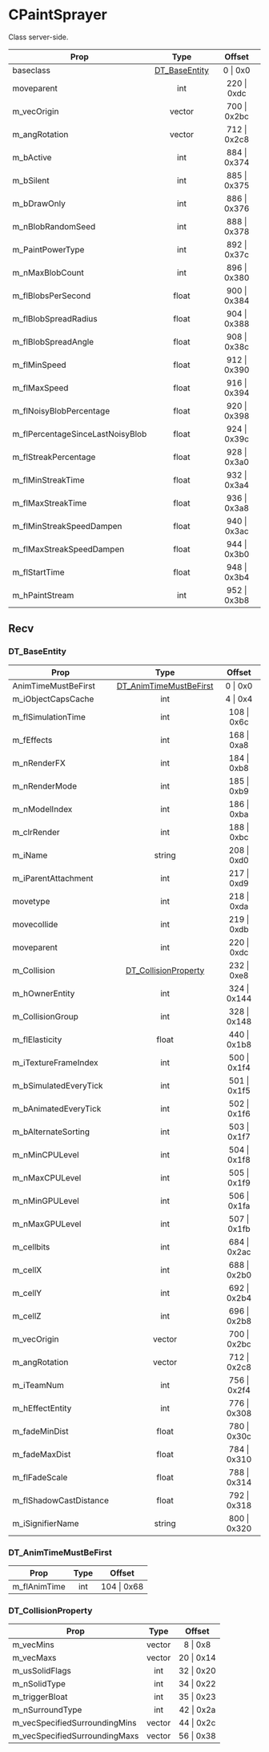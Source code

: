 # CPaintSprayer
Class server-side.

|Prop|Type|Offset|
|---|:-:|:-:|
|baseclass|[DT_BaseEntity](#DT_BaseEntity)|0 \| 0x0|
|moveparent|int|220 \| 0xdc|
|m_vecOrigin|vector|700 \| 0x2bc|
|m_angRotation|vector|712 \| 0x2c8|
|m_bActive|int|884 \| 0x374|
|m_bSilent|int|885 \| 0x375|
|m_bDrawOnly|int|886 \| 0x376|
|m_nBlobRandomSeed|int|888 \| 0x378|
|m_PaintPowerType|int|892 \| 0x37c|
|m_nMaxBlobCount|int|896 \| 0x380|
|m_flBlobsPerSecond|float|900 \| 0x384|
|m_flBlobSpreadRadius|float|904 \| 0x388|
|m_flBlobSpreadAngle|float|908 \| 0x38c|
|m_flMinSpeed|float|912 \| 0x390|
|m_flMaxSpeed|float|916 \| 0x394|
|m_flNoisyBlobPercentage|float|920 \| 0x398|
|m_flPercentageSinceLastNoisyBlob|float|924 \| 0x39c|
|m_flStreakPercentage|float|928 \| 0x3a0|
|m_flMinStreakTime|float|932 \| 0x3a4|
|m_flMaxStreakTime|float|936 \| 0x3a8|
|m_flMinStreakSpeedDampen|float|940 \| 0x3ac|
|m_flMaxStreakSpeedDampen|float|944 \| 0x3b0|
|m_flStartTime|float|948 \| 0x3b4|
|m_hPaintStream|int|952 \| 0x3b8|

## Recv

### DT_BaseEntity

|Prop|Type|Offset|
|---|:-:|:-:|
|AnimTimeMustBeFirst|[DT_AnimTimeMustBeFirst](#DT_AnimTimeMustBeFirst)|0 \| 0x0|
|m_iObjectCapsCache|int|4 \| 0x4|
|m_flSimulationTime|int|108 \| 0x6c|
|m_fEffects|int|168 \| 0xa8|
|m_nRenderFX|int|184 \| 0xb8|
|m_nRenderMode|int|185 \| 0xb9|
|m_nModelIndex|int|186 \| 0xba|
|m_clrRender|int|188 \| 0xbc|
|m_iName|string|208 \| 0xd0|
|m_iParentAttachment|int|217 \| 0xd9|
|movetype|int|218 \| 0xda|
|movecollide|int|219 \| 0xdb|
|moveparent|int|220 \| 0xdc|
|m_Collision|[DT_CollisionProperty](#DT_CollisionProperty)|232 \| 0xe8|
|m_hOwnerEntity|int|324 \| 0x144|
|m_CollisionGroup|int|328 \| 0x148|
|m_flElasticity|float|440 \| 0x1b8|
|m_iTextureFrameIndex|int|500 \| 0x1f4|
|m_bSimulatedEveryTick|int|501 \| 0x1f5|
|m_bAnimatedEveryTick|int|502 \| 0x1f6|
|m_bAlternateSorting|int|503 \| 0x1f7|
|m_nMinCPULevel|int|504 \| 0x1f8|
|m_nMaxCPULevel|int|505 \| 0x1f9|
|m_nMinGPULevel|int|506 \| 0x1fa|
|m_nMaxGPULevel|int|507 \| 0x1fb|
|m_cellbits|int|684 \| 0x2ac|
|m_cellX|int|688 \| 0x2b0|
|m_cellY|int|692 \| 0x2b4|
|m_cellZ|int|696 \| 0x2b8|
|m_vecOrigin|vector|700 \| 0x2bc|
|m_angRotation|vector|712 \| 0x2c8|
|m_iTeamNum|int|756 \| 0x2f4|
|m_hEffectEntity|int|776 \| 0x308|
|m_fadeMinDist|float|780 \| 0x30c|
|m_fadeMaxDist|float|784 \| 0x310|
|m_flFadeScale|float|788 \| 0x314|
|m_flShadowCastDistance|float|792 \| 0x318|
|m_iSignifierName|string|800 \| 0x320|

### DT_AnimTimeMustBeFirst

|Prop|Type|Offset|
|---|:-:|:-:|
|m_flAnimTime|int|104 \| 0x68|

### DT_CollisionProperty

|Prop|Type|Offset|
|---|:-:|:-:|
|m_vecMins|vector|8 \| 0x8|
|m_vecMaxs|vector|20 \| 0x14|
|m_usSolidFlags|int|32 \| 0x20|
|m_nSolidType|int|34 \| 0x22|
|m_triggerBloat|int|35 \| 0x23|
|m_nSurroundType|int|42 \| 0x2a|
|m_vecSpecifiedSurroundingMins|vector|44 \| 0x2c|
|m_vecSpecifiedSurroundingMaxs|vector|56 \| 0x38|
